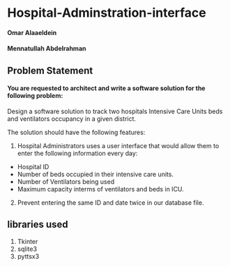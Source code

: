 # Hospital-Adminstration-interface
#### Omar Alaaeldein 
#### Mennatullah Abdelrahman


## Problem Statement
#### You are requested to architect and write a software solution for the following problem:
Design a software solution to track two hospitals Intensive Care Units beds and ventilators occupancy in
a given district.

The solution should have the following features:
1. Hospital Administrators uses a user interface that would allow them to enter the following
information every day:
- Hospital ID
- Number of beds occupied in their intensive care units.
- Number of Ventilators being used
- Maximum capacity interms of ventilators and beds in ICU.
2. Prevent entering the same ID and date twice in our database file.

## libraries used 
1. Tkinter
2. sqlite3
3. pyttsx3
